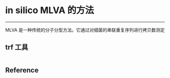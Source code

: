 # in silico MLVA 的方法



---

MLVA 是一种传统的分子分型方法。它通过对细菌的串联重复序列进行拷贝数测定



## trf 工具

```bash

```



## Reference



